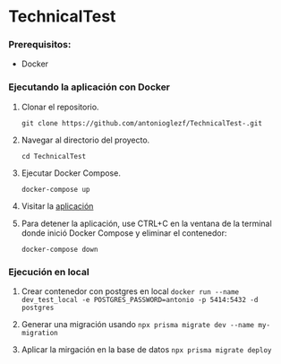 # TechnicalTest 

### Prerequisitos:

* Docker

### Ejecutando la aplicación con Docker

1. Clonar el repositorio.

	`git clone https://github.com/antonioglezf/TechnicalTest-.git`

2. Navegar al directorio del proyecto.

	`cd TechnicalTest`


3. Ejecutar Docker Compose.

	`docker-compose up`

4. Visitar la [aplicación]((http://localhost:3000))
5. Para detener la aplicación, use CTRL+C en la ventana de la terminal donde inició Docker Compose y eliminar el contenedor:

	`docker-compose down`

### Ejecución en local

1. Crear contenedor con postgres en local
`docker run --name dev_test_local -e POSTGRES_PASSWORD=antonio -p 5414:5432 -d postgres`

2. Generar una migración usando
`npx prisma migrate dev --name my-migration`

3. Aplicar la mirgación en la base de datos
`npx prisma migrate deploy`
